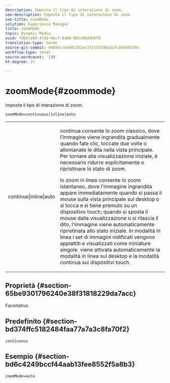 ```yaml
---
description: Imposta il tipo di interazione di zoom.
seo-description: Imposta il tipo di interazione di zoom.
seo-title: zoomMode
solution: Experience Manager
title: zoomMode
topic: Dynamic Media
uuid: fdbe7ab6-47db-46cf-8a0d-085c66d4b0f8
translation-type: tm+mt
source-git-commit: e4695cc4e882351ec3f2c55fd8a3cfca455bd79d
workflow-type: tm+mt
source-wordcount: '139'
ht-degree: 2%

---
```



# zoomMode{#zoommode}

Imposta il tipo di interazione di zoom.

`zoomMode=continuous|inline|auto`

<table id="table_E314540D347D47699C04EB80D20C0721"> 
 <tbody> 
  <tr> 
   <td colname="col1"> <p> <span class="codeph"> continue|inline|auto  </span> </p> </td> 
   <td colname="col2"> <p> <span class="codeph"> continua  </span> consente lo zoom classico, dove l’immagine viene ingrandita gradualmente quando fate clic, toccate due volte o allontanate le dita nella vista principale. Per tornare alla visualizzazione iniziale, è necessario ridurre esplicitamente o ripristinare lo stato di zoom. </p> <p> <span class="codeph"> lo zoom in linea  </span> consente lo zoom istantaneo, dove l'immagine ingrandita appare immediatamente quando si passa il mouse sulla vista principale sul desktop o si tocca e si tiene premuto su un dispositivo touch; quando si sposta il mouse dalla visualizzazione o si rilascia il dito, l’immagine viene automaticamente ripristinata allo stato iniziale. In modalità <span class="codeph"> in linea </span> i set di immagini nidificati vengono appiattiti e visualizzati come miniature singole. <span class="codeph"> viene  </span> attivata automaticamente la modalità in linea sul desktop e la modalità continua sui dispositivi touch. </p> </td> 
  </tr> 
 </tbody> 
</table>

## Proprietà {#section-65be9301796240e38f31818229da7acc}

Facoltativo.

## Predefinito {#section-bd374ffc5182484faa77a7a3c8fa70f2}

`continuous`

## Esempio {#section-bd6c4249bccf44aab13fee8552f5a8b3}

`zoomMode=auto`
